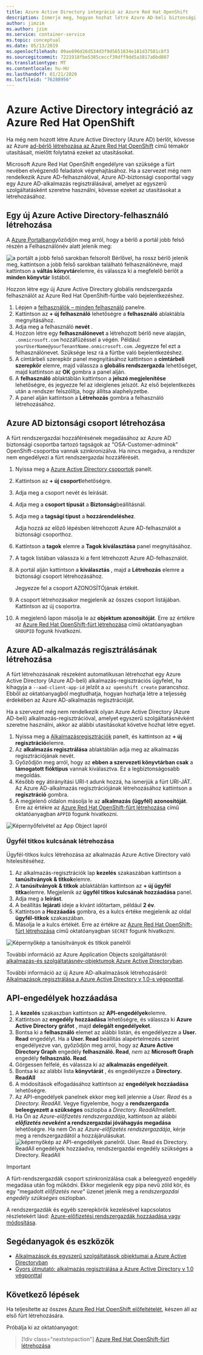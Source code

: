 ```yaml
---
title: Azure Active Directory integráció az Azure Red Hat OpenShift
description: Ismerje meg, hogyan hozhat létre Azure AD-beli biztonsági csoportot és felhasználót a Microsoft Azure Red Hat OpenShift-fürtön futó alkalmazások teszteléséhez.
author: jimzim
ms.author: jzim
ms.service: container-service
ms.topic: conceptual
ms.date: 05/13/2019
ms.openlocfilehash: 09ae896d26d534d3f9d5651834e181d37581c8f3
ms.sourcegitcommit: 7221918fbe5385ceccf39dff9dd5a3817a0bd807
ms.translationtype: MT
ms.contentlocale: hu-HU
ms.lasthandoff: 01/21/2020
ms.locfileid: "76288956"
---
```

# <a name="azure-active-directory-integration-for-azure-red-hat-openshift"></a>Azure Active Directory integráció az Azure Red Hat OpenShift

Ha még nem hozott létre Azure Active Directory (Azure AD) bérlőt, kövesse az Azure [ad-bérlő létrehozása az Azure Red Hat OpenShift](howto-create-tenant.md) című témakör utasításait, mielőtt folytatná ezeket az utasításokat.

Microsoft Azure Red Hat OpenShift engedélyre van szüksége a fürt nevében elvégzendő feladatok végrehajtásához. Ha a szervezet még nem rendelkezik Azure AD-felhasználóval, Azure AD-biztonsági csoporttal vagy egy Azure AD-alkalmazás regisztrálásával, amelyet az egyszerű szolgáltatásként szeretne használni, kövesse ezeket az utasításokat a létrehozásához.

## <a name="create-a-new-azure-active-directory-user"></a>Egy új Azure Active Directory-felhasználó létrehozása

A [Azure Portalban](https://portal.azure.com)győződjön meg arról, hogy a bérlő a portál jobb felső részén a Felhasználónév alatt jelenik meg:

![a portált a](./media/howto-create-tenant/tenant-callout.png) jobb felső sarokban felsorolt Bérlővel, ha rossz bérlő jelenik meg, kattintson a jobb felső sarokban található felhasználónévre, majd kattintson a **váltás könyvtár**elemre, és válassza ki a megfelelő bérlőt a **minden könyvtár** listából.

Hozzon létre egy új Azure Active Directory globális rendszergazda felhasználót az Azure Red Hat OpenShift-fürtbe való bejelentkezéshez.

1. Lépjen a [felhasználók – minden felhasználó](https://portal.azure.com/#blade/Microsoft_AAD_IAM/UsersManagementMenuBlade/AllUsers) panelre.
2. Kattintson az **+ új felhasználó** lehetőségre a **felhasználó** ablaktábla megnyitásához.
3. Adja meg a felhasználó **nevét** .
4. Hozzon létre egy **felhasználónevet** a létrehozott bérlő neve alapján, `.onmicrosoft.com` hozzáfűzéssel a végén. Például: `yourUserName@yourTenantName.onmicrosoft.com`. Jegyezze fel ezt a felhasználónevet. Szüksége lesz rá a fürtbe való bejelentkezéshez.
5. A címtárbeli szerepkör panel megnyitásához kattintson a **címtárbeli szerepkör** elemre, majd válassza a **globális rendszergazda** lehetőséget, majd kattintson az **OK** gombra a panel alján.
6. A **felhasználó** ablaktáblán kattintson a **jelszó megjelenítése** lehetőségre, és jegyezze fel az ideiglenes jelszót. Az első bejelentkezés után a rendszer felszólítja, hogy állítsa alaphelyzetbe.
7. A panel alján kattintson a **Létrehozás** gombra a felhasználó létrehozásához.

## <a name="create-an-azure-ad-security-group"></a>Azure AD biztonsági csoport létrehozása

A fürt rendszergazdai hozzáférésének megadásához az Azure AD biztonsági csoportba tartozó tagságok az "OSA-Customer-adminok" OpenShift-csoportba vannak szinkronizálva. Ha nincs megadva, a rendszer nem engedélyezi a fürt rendszergazdai hozzáférését.

1. Nyissa meg a [Azure Active Directory csoportok](https://portal.azure.com/#blade/Microsoft_AAD_IAM/GroupsManagementMenuBlade/AllGroups) panelt.
2. Kattintson az **+ új csoport**lehetőségre.
3. Adja meg a csoport nevét és leírását.
4. Adja meg a **csoport típusát** a **Biztonság**beállításnál.
5. Adja meg a **tagsági típust** a **hozzárendeléshez**.

    Adja hozzá az előző lépésben létrehozott Azure AD-felhasználót a biztonsági csoporthoz.

6. Kattintson a **tagok** elemre a **Tagok kiválasztása** panel megnyitásához.
7. A tagok listában válassza ki a fent létrehozott Azure AD-felhasználót.
8. A portál alján kattintson a **kiválasztás** , majd a **Létrehozás** elemre a biztonsági csoport létrehozásához.

    Jegyezze fel a csoport AZONOSÍTÓjának értékét.

9. A csoport létrehozásakor megjelenik az összes csoport listájában. Kattintson az új csoportra.
10. A megjelenő lapon másolja le az **objektum azonosítóját**. Erre az értékre az [Azure Red Hat OpenShift-fürt létrehozása](tutorial-create-cluster.md) című oktatóanyagban `GROUPID` fogunk hivatkozni.

## <a name="create-an-azure-ad-app-registration"></a>Azure AD-alkalmazás regisztrálásának létrehozása

A fürt létrehozásának részeként automatikusan létrehozhat egy Azure Active Directory (Azure AD-beli) alkalmazás-regisztrációs ügyfelet, ha kihagyja a `--aad-client-app-id` jelzőt a `az openshift create` parancshoz. Ebből az oktatóanyagból megtudhatja, hogyan hozhatja létre a teljesség érdekében az Azure AD-alkalmazás regisztrációját.

Ha a szervezet még nem rendelkezik olyan Azure Active Directory (Azure AD-beli) alkalmazás-regisztrációval, amelyet egyszerű szolgáltatásnévként szeretne használni, akkor az alábbi utasításokat követve hozhat létre egyet.

1. Nyissa meg a [Alkalmazásregisztrációk](https://portal.azure.com/#blade/Microsoft_AAD_IAM/ActiveDirectoryMenuBlade/RegisteredAppsPreview) panelt, és kattintson az **+ új regisztráció**elemre.
2. Az **alkalmazás regisztrálása** ablaktáblán adja meg az alkalmazás regisztrációjának nevét.
3. Győződjön meg arról, hogy az **ebben a szervezeti könyvtárban csak** a **támogatott fióktípus** vannak kiválasztva. Ez a legbiztonságosabb megoldás.
4. Később egy átirányítási URI-t adunk hozzá, ha ismerjük a fürt URI-JÁT. Az Azure AD-alkalmazás regisztrációjának létrehozásához kattintson a **regisztráció** gombra.
5. A megjelenő oldalon másolja le az **alkalmazás (ügyfél) azonosítóját**. Erre az értékre az [Azure Red Hat OpenShift-fürt létrehozása](tutorial-create-cluster.md) című oktatóanyagban `APPID` fogunk hivatkozni.

![Képernyőfelvétel az App Object lapról](./media/howto-create-tenant/get-app-id.png)

### <a name="create-a-client-secret"></a>Ügyfél titkos kulcsának létrehozása

Ügyfél-titkos kulcs létrehozása az alkalmazás Azure Active Directory való hitelesítéséhez.

1. Az alkalmazás-regisztrációk lap **kezelés** szakaszában kattintson a **tanúsítványok & titkok**elemre.
2. A **tanúsítványok & titkok** ablaktáblán kattintson az **+ új ügyfél titka**elemre.  Megjelenik az **ügyfél titkos kulcsának hozzáadása** panel.
3. Adja meg a **leírást**.
4. A beállítás **lejárati** ideje a kívánt időtartam, például **2 év**.
5. Kattintson a **Hozzáadás** gombra, és a kulcs értéke megjelenik az oldal **ügyfél-titkok** szakaszában.
6. Másolja le a kulcs értékét. Erre az értékre az [Azure Red Hat OpenShift-fürt létrehozása](tutorial-create-cluster.md) című oktatóanyagban `SECRET` fogunk hivatkozni.

![Képernyőkép a tanúsítványok és titkok panelről](./media/howto-create-tenant/create-key.png)

További információ az Azure Application Objects szolgáltatásról: [alkalmazás-és szolgáltatásnév-objektumok Azure Active Directoryban](https://docs.microsoft.com/azure/active-directory/develop/app-objects-and-service-principals).

További információ az új Azure AD-alkalmazások létrehozásáról: [Alkalmazások regisztrálása a Azure Active Directory v 1.0-s végponttal](https://docs.microsoft.com/azure/active-directory/develop/quickstart-v1-add-azure-ad-app).

## <a name="add-api-permissions"></a>API-engedélyek hozzáadása

1. A **kezelés** szakaszban kattintson az **API-engedélyek**elemre.
2. Kattintson az **engedély hozzáadása** lehetőségre, és válassza ki **Azure Active Directory gráfot** , majd **delegált engedélyeket**. 
3. Bontsa ki a **felhasználó** elemet az alábbi listán, és engedélyezze a **User. Read** engedélyt. Ha a **User. Read** beállítás alapértelmezés szerint engedélyezve van, győződjön meg arról, hogy az **Azure Active Directory Graph** engedély **felhasználó. Read**, *nem* az **Microsoft Graph** engedély **felhasználó. Read**.
4. Görgessen felfelé, és válassza ki az **alkalmazás engedélyeit**.
5. Bontsa ki az alábbi lista **könyvtárát** , és engedélyezze a **Directory. ReadAll**
6. A módosítások elfogadásához kattintson az **engedélyek hozzáadása** lehetőségre.
7. Az API-engedélyek panelnek ekkor meg kell jelennie a *User. Read* és a *Directory. ReadAll*. Vegye figyelembe, hogy a **rendszergazda beleegyezett a szükséges** oszlopba a *Directory. ReadAll*mellett.
8. Ha Ön az *Azure-előfizetés rendszergazdája*, kattintson az alábbi  ***előfizetés neveként* a rendszergazdai jóváhagyás megadása** lehetőségre. Ha nem Ön az *Azure-előfizetés rendszergazdája*, kérje meg a rendszergazdától a hozzájárulásukat.
![képernyőkép az API-engedélyek panelről. User. Read és Directory. ReadAll engedélyek hozzáadva, rendszergazdai engedély szükséges a Directory. ReadAll](./media/howto-aad-app-configuration/permissions-required.png)

> [!IMPORTANT]
> A fürt-rendszergazdák csoport szinkronizálása csak a beleegyező engedély megadása után fog működni. Ekkor megjelenik egy pipa nevű zöld kör, és egy "megadott *előfizetés neve*" üzenet jelenik meg a *rendszergazdai engedély szükséges* oszlopban.

A rendszergazdák és egyéb szerepkörök kezelésével kapcsolatos részletekért lásd: [Azure-előfizetési rendszergazdák hozzáadása vagy módosítása](https://docs.microsoft.com/azure/billing/billing-add-change-azure-subscription-administrator).

## <a name="resources"></a>Segédanyagok és eszközök

* [Alkalmazások és egyszerű szolgáltatások objektumai a Azure Active Directoryban](https://docs.microsoft.com/azure/active-directory/develop/app-objects-and-service-principals)
* [Gyors útmutató: alkalmazás regisztrálása a Azure Active Directory v 1.0 végponttal](https://docs.microsoft.com/azure/active-directory/develop/quickstart-v1-add-azure-ad-app)

## <a name="next-steps"></a>Következő lépések

Ha teljesítette az összes [Azure Red Hat OpenShift előfeltételét](howto-setup-environment.md), készen áll az első fürt létrehozására.

Próbálja ki az oktatóanyagot:
> [!div class="nextstepaction"]
> [Azure Red Hat OpenShift-fürt létrehozása](tutorial-create-cluster.md)
